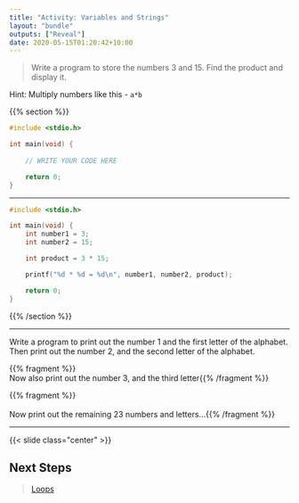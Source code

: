 ```yaml
---
title: "Activity: Variables and Strings"
layout: "bundle"
outputs: ["Reveal"]
date: 2020-05-15T01:20:42+10:00
---
```


> Write a program to store the numbers 3 and 15. Find the product and display it.

Hint: Multiply numbers like this - `a*b`

{{% section %}}

```c
#include <stdio.h>

int main(void) {
    
    // WRITE YOUR CODE HERE

    return 0;
}
```

---

```c
#include <stdio.h>

int main(void) {
    int number1 = 3;
    int number2 = 15;

    int product = 3 * 15;

    printf("%d * %d = %d\n", number1, number2, product);

    return 0;
}
```

{{% /section %}}

---

Write a program to print out the number 1 and the first letter of the alphabet. Then print out the number 2, and the second letter of the alphabet.

{{% fragment %}}<br/>Now also print out the number 3, and the third letter{{% /fragment %}}

{{% fragment %}}<br/><br/>Now print out the remaining 23 numbers and letters...{{% /fragment %}}

---

{{< slide class="center" >}}

## Next Steps

> [Loops](../loops)

